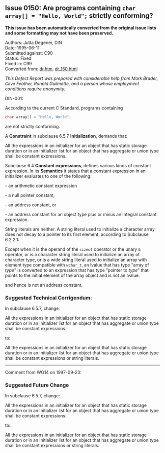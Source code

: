 ## Issue 0150: Are programs containing `char array[] = "Hello, World";` strictly conforming?

**This issue has been automatically converted from the original issue lists and some formatting may not have been preserved.**

Authors: Jutta Degener, DIN  
Date: 1995-06-11  
Submitted against: C90  
Status: Fixed  
Fixed in: C99  
Converted from: [dr.htm](https://www.open-std.org/jtc1/sc22/wg14/www/docs/dr.htm), [dr_150.html](https://www.open-std.org/jtc1/sc22/wg14/www/docs/dr_150.html)

*This Defect Report was prepared with considerable help from Mark Brader, Clive
Feather, Ronald Guilmette, and a person whose employment conditions require
anonymity.*

DIN-001:

According to the current C Standard, programs containing

```c
char array[] = "Hello, World";
```

are not strictly conforming.

A **Constraint** in subclause 6.5.7 **Initialization**, demands that:

All the expressions in an initializer for an object that has static storage
duration or in an initializer list for an object that has aggregate or union
type shall be constant expressions.

Subclause 6.4 **Constant expressions**, defines various kinds of constant
expression. In its **Semantics** it states that a constant expression in an
initializer evaluates to one of the following:

\- an arithmetic constant expression

\- a null pointer constant,

\- an address constant, or

\- an address constant for an object type plus or minus an integral constant
expression.

String literals are neither. A string literal used to initialize a character
array does not decay to a pointer to its first element, according to Subclause
6.2.2.1:

Except when it is the operand of the `sizeof` operator or the unary `&`
operator, or is a character string literal used to initialize an array of
character type, or is a wide string literal used to initialize an array with
element type compatible with `wchar_t`, an lvalue that has type "array of
*type*" is converted to an expression that has type "pointer to *type*" that
points to the initial element of the array object and is not an lvalue.

and hence is not an address constant.

### Suggested Technical Corrigendum:

In subclause 6.5.7, change:

All the expressions in an initializer for an object that has static storage
duration or in an initializer list for an object that has aggregate or union
type shall be constant expressions.

to:

All the expressions in an initializer for an object that has static storage
duration or in an initializer list for an object that has aggregate or union
type shall be constant expressions or string literals.

---

Comment from WG14 on 1997-09-23:

### Suggested Future Change

In subclause 6.5.7, change:

All the expressions in an initializer for an object that has static storage
duration or in an initializer list for an object that has aggregate or union
type shall be constant expressions.

to:

All the expressions in an initializer for an object that has static storage
duration or in an initializer list for an object that has aggregate or union
type shall be constant expressions or string literals.
